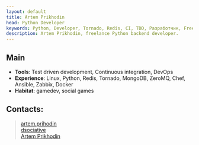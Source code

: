 ```yaml
---
layout: default
title: Artem Prikhodin
head: Python Developer
keywords: Python, Developer, Tornado, Redis, CI, TDD, Разработчик, Freelance, Artem Prikhodin, Артем Приходин, Backend
description: Artem Prikhodin, freelance Python backend developer.
---
```


## Main
* **Tools**: Test driven development, Continuous integration, DevOps
* **Experience**: Linux, Python, Redis, Tornado, MongoDB, ZeroMQ, Chef, Ansible, Zabbix, Docker
* **Habitat**: gamedev, social games

## Contacts:
> <a href="skype:artem.prihodin"><i class="fa fa-skype fa-fw"> </i>artem.prihodin</a>    
> <a href="https://github.com/dsociative"><i class="fa fa-github fa-fw"> </i>dsociative</a>    
> <a href="http://www.linkedin.com/pub/artem-prikhodin/37/692/ba7"><i class="fa fa-linkedin fa-fw"> </i>Artem Prikhodin</a>      

